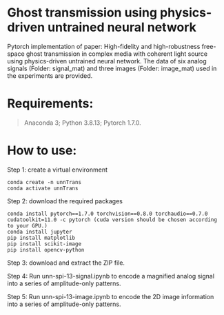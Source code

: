 # Ghost transmission using physics-driven untrained neural network

Pytorch implementation of paper: High-fidelity and high-robustness free-space ghost transmission in complex media with coherent light source using physics-driven untrained neural network. The data of six analog signals (Folder: signal_mat) and three images (Folder: image_mat) used in the experiments are provided.

# Requirements: 

> Anaconda 3; Python 3.8.13; Pytorch 1.7.0.

# How to use:

Step 1: create a virtual environment
```
conda create -n unnTrans
conda activate unnTrans
```

Step 2: download the required packages
```
conda install pytorch==1.7.0 torchvision==0.8.0 torchaudio==0.7.0 cudatoolkit=11.0 -c pytorch (cuda version should be chosen according to your GPU.)
conda install jupyter
pip install matplotlib
pip install scikit-image
pip install opencv-python
```

Step 3: download and extract the ZIP file.

Step 4: Run unn-spi-13-signal.ipynb to encode a magnified analog signal into a series of amplitude-only patterns.

Step 5: Run unn-spi-13-image.ipynb to encode the 2D image information into a series of amplitude-only patterns.
